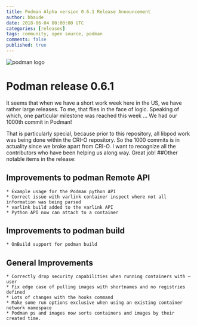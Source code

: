 ```yaml
---
title: Podman Alpha version 0.6.1 Release Announcement
author: bbaude 
date: 2018-06-04 00:00:00 UTC
categories: [releases]
tags: community, open source, podman
comments: false
published: true
---
```

<img src="../images/podman.png" alt="podman logo">

# Podman release 0.6.1

It seems that when we have a short work week here in the US, we have rather large releases. To me, that flies in the face of logic. Speaking of which, one particular milestone was reached this week …
We had our 1000th commit in Podman!

That is particularly special, because prior to this repository, all libpod work was being done within the CRI-O repository. So the 1000 commits is in actuality since we broke apart from CRI-O. I want to recognize all the contributors who have been helping us along way. Great job!
##Other notable items in the release:

<!--readmore-->
## Improvements to podman Remote API

    * Example usage for the Podman python API
    * Correct issue with varlink container inspect where not all information was being parsed
    * varlink build added to the varlink API
    * Python API now can attach to a container

## Improvements to podman build

    * OnBuild support for podman build

## General Improvements

    * Correctly drop security capabilities when running containers with — user
    * Fix edge case of pulling images with shortnames and no registries defined
    * Lots of changes with the hooks command
    * Make some run options exclusive when using an existing container network namespace
    * Podman ps and images now sorts containers and images by their created time.
